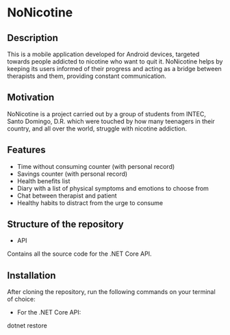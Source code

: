 # NoNicotine

## Description

This is a mobile application developed for Android devices, targeted towards people addicted to nicotine who want to quit it.
NoNicotine helps by keeping its users informed of their progress and acting as a bridge between therapists and them,
providing constant communication.

## Motivation

NoNicotine is a project carried out by a group of students from INTEC, Santo Domingo, D.R. which were touched by how many teenagers
in their country, and all over the world, struggle with nicotine addiction.

## Features

- Time without consuming counter (with personal record)
- Savings counter (with personal record)
- Health benefits list
- Diary with a list of physical symptoms and emotions to choose from
- Chat between therapist and patient
- Healthy habits to distract from the urge to consume

## Structure of the repository

- API

Contains all the source code for the .NET Core API.

## Installation

After cloning the repository, run the following commands on your terminal of choice:

- For the .NET Core API:

dotnet restore

